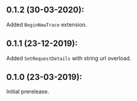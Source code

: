 ## 0.1.2 (30-03-2020):

Added `BeginNewTrace` extension.


## 0.1.1 (23-12-2019):

Added `SetRequestDetails` with string url overload.

## 0.1.0 (23-03-2019): 

Initial prerelease.